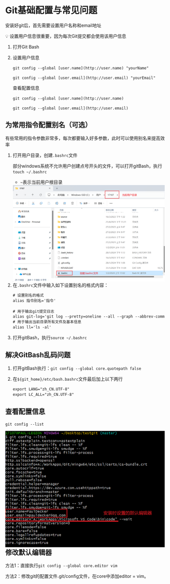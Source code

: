# Git基础配置与常见问题

安装好git后，首先需要设置用户名称和email地址

<aside>
💡 设置用户信息很重要，因为每次Git提交都会使用该用户信息

</aside>

1. 打开Git Bash
2. 设置用户信息
   
    `git config --global [user.name](http://user.name) "yourName"`
    
    `git config --global [user.email](http://user.email) "yourEmail"`
    
    查看配置信息
    
    `git config --global [user.name](http://user.name)`
    
    `git config --global [user.email](http://user.email)`
    

## 为常用指令配置别名（可选）

有些常用的指令参数非常多，每次都要输入好多参数，此时可以使用别名来提高效率

1. 打开用户目录，创建`.bashrc`文件
   
    部分windows系统不允许用户创建点号开头的文件，可以打开gitBash，执行`touch ~/.bashrc`
    
    - `~`表示当前用户根目录
    
    <img src="./assets/Git基础配置与常见问题/Untitled.png" style="float: left">
    
2. 在`.bashrc`文件中输入如下设置别名的格式内容：
   
    ```html
    # 设置别名的格式
    alias 指令别名='指令'
    
    # 用于输出git提交日志
    alias git-log='git log --pretty=oneline --all --graph --abbrev-commit'
    # 用于输出当前目录所有文件及基本信息
    alias ll='ls -al'
    ```
    
3. 打开gitBash，执行`source ~/.bashrc`

## 解决GitBash乱码问题

1. 打开gitBash执行：`git config --global core.quotepath false`
2. 在`${git_home}/etc/bash.bashrc`文件最后加上以下两行
   
    ```html
    export LANG="zh_CN.UTF-8"
    export LC_ALL="zh_CN.UTF-8"
    ```
    

## 查看配置信息

`git config --list`

<img src="./assets/Git基础配置与常见问题/Untitled%201.png" style="float: left">

## 修改默认编辑器

方法1：直接执行`git config --global core.editor vim`

方法2：修改git的配置文件.git/config文件，在core中添加editor = vim。
